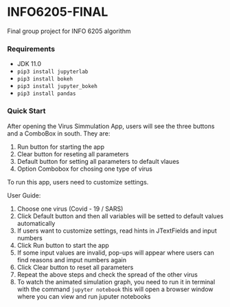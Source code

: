 # INFO6205-FINAL
Final group project for INFO 6205 algorithm


### Requirements
* JDK 11.0
* `pip3 install jupyterlab`
* `pip3 install bokeh`
* `pip3 install jupyter_bokeh`
* `pip3 install pandas`

### Quick Start

After opening the Virus Simmulation App, users will see the three buttons and a ComboBox in south. They are:

1. Run button for starting the app
3. Clear button for reseting all parameters 
4. Default button for setting all parameters to default vlaues
5. Option Combobox for chosing one type of virus

To run this app, users need to customize settings. 

User Guide:

1. Choose one virus (Covid - 19 / SARS)
2. Click Default button and then all variables will be setted to default values automatically
3. If users want to customize settings, read hints in JTextFields and input numbers
4. Click Run button to start the app
5. If some input values are invalid, pop-ups will appear where users can find reasons and imput numbers again
6. Click Clear button to reset all parameters
7. Repeat the above steps and check the spread of the other virus
8. To watch the animated simulation graph, you need to run it in terminal with the command `jupyter notebook` this will open a browser window where you can view and run juputer notebooks



